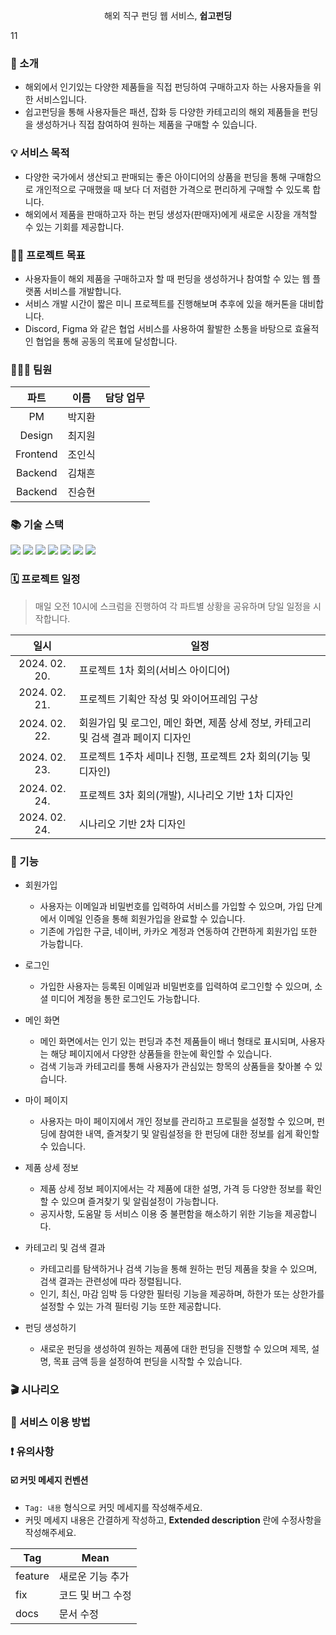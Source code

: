 <p align="center">해외 직구 펀딩 웹 서비스, <strong>쉽고펀딩</strong></p>

11

### 🔖 소개

- 해외에서 인기있는 다양한 제품들을 직접 펀딩하여 구매하고자 하는 사용자들을 위한 서비스입니다.
- 쉽고펀딩을 통해 사용자들은 패션, 잡화 등 다양한 카테고리의 해외 제품들을 펀딩을 생성하거나 직접 참여하여 원하는 제품을 구매할 수 있습니다.

### 💡 서비스 목적

- 다양한 국가에서 생산되고 판매되는 좋은 아이디어의 상품을 펀딩을 통해 구매함으로 개인적으로 구매했을 때 보다 더 저렴한 가격으로 편리하게 구매할 수 있도록 합니다.
- 해외에서 제품을 판매하고자 하는 펀딩 생성자(판매자)에게 새로운 시장을 개척할 수 있는 기회를 제공합니다.

### 🏃🏻 프로젝트 목표

- 사용자들이 해외 제품을 구매하고자 할 때 펀딩을 생성하거나 참여할 수 있는 웹 플랫폼 서비스를 개발합니다.
- 서비스 개발 시간이 짧은 미니 프로젝트를 진행해보며 추후에 있을 해커톤을 대비합니다.
- Discord, Figma 와 같은 협업 서비스를 사용하여 활발한 소통을 바탕으로 효율적인 협업을 통해 공동의 목표에 달성합니다.

### 🧑‍🤝‍🧑 팀원

|   파트   |  이름  | 담당 업무 |
| :------: | :----: | --------- |
|    PM    | 박지환 |
|  Design  | 최지원 |
| Frontend | 조인식 |
| Backend  | 김채흔 |
| Backend  | 진승현 |

### 📚 기술 스택

<div>
<img src="https://img.shields.io/badge/React-61DAFB?style=flat-square&logo=react&logoColor=white"/>
<img src="https://img.shields.io/badge/TypeScript-3178C6?style=flat-square&logo=typescript&logoColor=white"/>
<img src="https://img.shields.io/badge/Spring Boot-6DB33F?style=flat-square&logo=springboot&logoColor=white"/>
<img src="https://img.shields.io/badge/MySQL-4479A1?style=flat-square&logo=mysql&logoColor=white"/>
<img src="https://img.shields.io/badge/Notion-000000?style=flat-square&logo=notion&logoColor=white"/>
<img src="https://img.shields.io/badge/GitHub-181717?style=flat-square&logo=github&logoColor=white"/>
<img src="https://img.shields.io/badge/Figma-F24E1E?style=flat-square&logo=figma&logoColor=white"/>
</div>

### 🗓️ 프로젝트 일정

> 매일 오전 10시에 스크럼을 진행하여 각 파트별 상황을 공유하며 당일 일정을 시작합니다.

|     일시      | 일정                                                                               |
| :-----------: | ---------------------------------------------------------------------------------- |
| 2024. 02. 20. | 프로젝트 1차 회의(서비스 아이디어)                                                 |
| 2024. 02. 21. | 프로젝트 기획안 작성 및 와이어프레임 구상                                          |
| 2024. 02. 22. | 회원가입 및 로그인, 메인 화면, 제품 상세 정보, 카테고리 및 검색 결과 페이지 디자인 |
| 2024. 02. 23. | 프로젝트 1주차 세미나 진행, 프로젝트 2차 회의(기능 및 디자인)                      |
| 2024. 02. 24. | 프로젝트 3차 회의(개발), 시나리오 기반 1차 디자인                                  |
| 2024. 02. 24. | 시나리오 기반 2차 디자인                                                           |

### 🔗 기능

- 회원가입

  - 사용자는 이메일과 비밀번호를 입력하여 서비스를 가입할 수 있으며, 가입 단계에서 이메일 인증을 통해 회원가입을 완료할 수 있습니다.
  - 기존에 가입한 구글, 네이버, 카카오 계정과 연동하여 간편하게 회원가입 또한 가능합니다.

- 로그인

  - 가입한 사용자는 등록된 이메일과 비밀번호를 입력하여 로그인할 수 있으며, 소셜 미디어 계정을 통한 로그인도 가능합니다.

- 메인 화면

  - 메인 화면에서는 인기 있는 펀딩과 추천 제품들이 배너 형태로 표시되며, 사용자는 해당 페이지에서 다양한 상품들을 한눈에 확인할 수 있습니다.
  - 검색 기능과 카테고리를 통해 사용자가 관심있는 항목의 상품들을 찾아볼 수 있습니다.

- 마이 페이지

  - 사용자는 마이 페이지에서 개인 정보를 관리하고 프로필을 설정할 수 있으며, 펀딩에 참여한 내역, 즐겨찾기 및 알림설정을 한 펀딩에 대한 정보를 쉽게 확인할 수 있습니다.

- 제품 상세 정보

  - 제품 상세 정보 페이지에서는 각 제품에 대한 설명, 가격 등 다양한 정보를 확인할 수 있으며 즐겨찾기 및 알림설정이 가능합니다.
  - 공지사항, 도움말 등 서비스 이용 중 불편함을 해소하기 위한 기능을 제공합니다.

- 카테고리 및 검색 결과

  - 카테고리를 탐색하거나 검색 기능을 통해 원하는 펀딩 제품을 찾을 수 있으며, 검색 결과는 관련성에 따라 정렬됩니다.
  - 인기, 최신, 마감 임박 등 다양한 필터링 기능을 제공하며, 하한가 또는 상한가를 설정할 수 있는 가격 필터링 기능 또한 제공합니다.

- 펀딩 생성하기

  - 새로운 펀딩을 생성하여 원하는 제품에 대한 펀딩을 진행할 수 있으며 제목, 설명, 목표 금액 등을 설정하여 펀딩을 시작할 수 있습니다.

### 🎬 시나리오

### 🧩 서비스 이용 방법

### ❗️ 유의사항

#### ☑️ 커밋 메세지 컨벤션

- `Tag: 내용` 형식으로 커밋 메세지를 작성해주세요.
- 커밋 메세지 내용은 간결하게 작성하고, <strong>Extended description</strong> 란에 수정사항을 작성해주세요.

| Tag     | Mean              |
| ------- | ----------------- |
| feature | 새로운 기능 추가  |
| fix     | 코드 및 버그 수정 |
| docs    | 문서 수정         |
